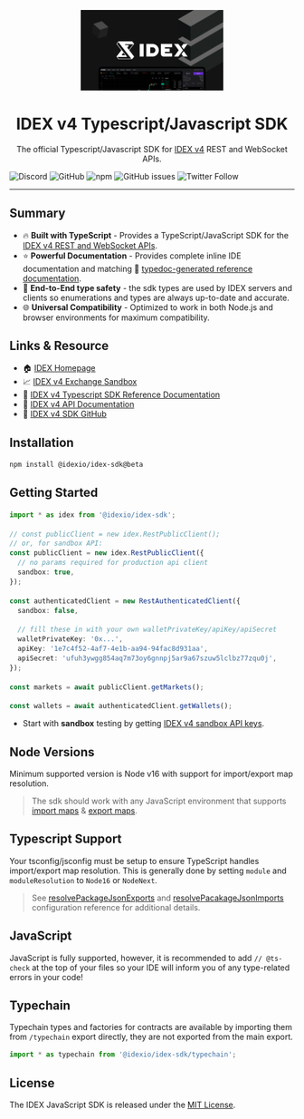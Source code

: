 <!-- markdownlint-disable MD033 -->

<div align="center">
  <p align="center">
    <img src="assets/hero.jpeg" width="50%" title="eslint-plus-action">
  </p>
  <h1>
      IDEX v4 Typescript/Javascript SDK
  </h1>
  <p>
   The official Typescript/Javascript SDK for <a href="https://idex.io">IDEX v4</a> REST and WebSocket APIs.
  </p>
</div>

![Discord](https://img.shields.io/discord/455246457465733130?label=Discord&style=flat-square)
![GitHub](https://img.shields.io/github/license/idexio/idex-sdk-js?style=flat-square)
![npm](https://img.shields.io/npm/v/@idexio/idex-sdk?style=flat-square)
![GitHub issues](https://img.shields.io/github/issues/idexio/idex-sdk-js?style=flat-square)
![Twitter Follow](https://img.shields.io/twitter/follow/idexio?style=social)

---

## Summary

- 🔥 **Built with TypeScript** - Provides a TypeScript/JavaScript SDK for the [IDEX v4 REST and WebSocket APIs](https://api-docs-v4.idex.io).
- ⭐ **Powerful Documentation** - Provides complete inline IDE documentation and matching 📖 [typedoc-generated reference documentation](https://sdk-js-docs-v4.idex.io).
- 🦺 **End-to-End type safety** - the sdk types are used by IDEX servers and clients so enumerations and types are always up-to-date and accurate.
- 🌐 **Universal Compatibility** - Optimized to work in both Node.js and browser environments for maximum compatibility.

## Links & Resource

- 🏠 [IDEX Homepage](https://idex.io)
- 📈 [IDEX v4 Exchange Sandbox](https://exchange-sandbox.idex.io)
- 📖 [IDEX v4 Typescript SDK Reference Documentation](https://sdk-js-docs-v4.idex.io)
- 📖 [IDEX v4 API Documentation](https://api-docs-v4.idex.io)
- 🔗 [IDEX v4 SDK GitHub](https://github.com/idexio/idex-sdk-js)

## Installation

```bash
npm install @idexio/idex-sdk@beta
```

## Getting Started

```typescript
import * as idex from '@idexio/idex-sdk';

// const publicClient = new idex.RestPublicClient();
// or, for sandbox API:
const publicClient = new idex.RestPublicClient({
  // no params required for production api client
  sandbox: true,
});

const authenticatedClient = new RestAuthenticatedClient({
  sandbox: false,

  // fill these in with your own walletPrivateKey/apiKey/apiSecret
  walletPrivateKey: '0x...',
  apiKey: '1e7c4f52-4af7-4e1b-aa94-94fac8d931aa',
  apiSecret: 'ufuh3ywgg854aq7m73oy6gnnpj5ar9a67szuw5lclbz77zqu0j',
});

const markets = await publicClient.getMarkets();

const wallets = await authenticatedClient.getWallets();
```

- Start with **sandbox** testing by getting [IDEX v4 sandbox API keys](https://api-docs-v4.idex.io/#sandbox).

## Node Versions

Minimum supported version is Node v16 with support for import/export map resolution.

> The sdk should work with any JavaScript environment that supports [import maps](https://nodejs.org/dist/latest-v20.x/docs/api/packages.html#imports) & [export maps](https://nodejs.org/dist/latest-v20.x/docs/api/packages.html#exports).

## Typescript Support

Your tsconfig/jsconfig must be setup to ensure TypeScript handles import/export map resolution. This is generally done by setting `module` and `moduleResolution` to `Node16` or `NodeNext`.

> See [resolvePackageJsonExports](https://www.typescriptlang.org/tsconfig#resolvePackageJsonExports) and [resolvePacakageJsonImports](https://www.typescriptlang.org/tsconfig#resolvePackageJsonImports) configuration reference for additional details.

## JavaScript

JavaScript is fully supported, however, it is recommended to add `// @ts-check` at the top of your files so your IDE will inform you of any
type-related errors in your code!

## Typechain

Typechain types and factories for contracts are available by importing them from `/typechain` export directly, they are not
exported from the main export.

```typescript
import * as typechain from '@idexio/idex-sdk/typechain';
```

## License

The IDEX JavaScript SDK is released under the [MIT License](https://opensource.org/licenses/MIT).

